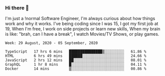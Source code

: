 ### Hi there 👋

I'm just a !normal Software Engineer, I'm always curious about how things work and why it works. I've being coding since I was 15, I got my first job at 19, When I'm free, I work on side projects or learn new skills, When my brain is like: "brah, can I have a break", I watch Movies/TV Shows, or play games.

<!--START_SECTION:waka-->
```text
Week: 29 August, 2020 - 05 September, 2020

TypeScript   17 hrs 6 mins   ███████████████▒░░░░░░░░░   61.86 % 
HTML         6 hrs 49 mins   ██████░░░░░░░░░░░░░░░░░░░   24.66 % 
JavaScript   2 hrs 12 mins   ██░░░░░░░░░░░░░░░░░░░░░░░   08.01 % 
GraphQL      1 hr 8 mins     █░░░░░░░░░░░░░░░░░░░░░░░░   04.11 % 
Docker       14 mins         ▒░░░░░░░░░░░░░░░░░░░░░░░░   00.86 % 
```
<!--END_SECTION:waka-->

<!--
**Oudmane/Oudmane** is a ✨ _special_ ✨ repository because its `README.md` (this file) appears on your GitHub profile.

Here are some ideas to get you started:

- 🔭 I’m currently working on ...
- 🌱 I’m currently learning ...
- 👯 I’m looking to collaborate on ...
- 🤔 I’m looking for help with ...
- 💬 Ask me about ...
- 📫 How to reach me: ...
- 😄 Pronouns: ...
- ⚡ Fun fact: ...
-->
